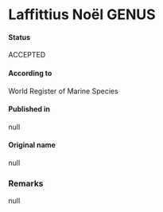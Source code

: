 Laffittius Noël GENUS
=======

#### Status
ACCEPTED

#### According to
World Register of Marine Species

#### Published in
null

#### Original name
null

### Remarks
null